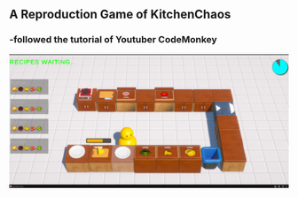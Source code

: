 ## A Reproduction Game of KitchenChaos
### -followed the tutorial of Youtuber CodeMonkey
![GameRunning](\External\KitchenChaosLike.png "GameRunning")
